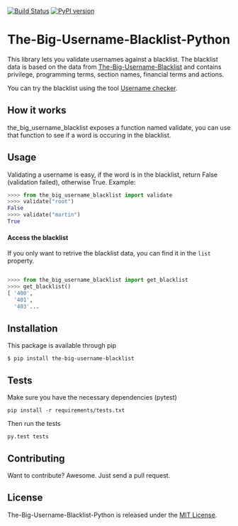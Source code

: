[![Build Status](https://travis-ci.org/marteinn/The-Big-Username-Blacklist-Python.svg?branch=master)](https://travis-ci.org/marteinn/the-big-username-blacklist-python)
[![PyPI version](https://badge.fury.io/py/the-big-username-blacklist.svg)](https://badge.fury.io/py/the-big-username-blacklist)

# The-Big-Username-Blacklist-Python

This library lets you validate usernames against a blacklist. The blacklist data is based on the data from [The-Big-Username-Blacklist](https://github.com/marteinn/The-Big-Username-Blacklist) and contains privilege, programming terms, section names, financial terms and actions.

You can try the blacklist using the tool [Username checker](http://marteinn.github.io/The-Big-Username-Blacklist-JS/).


## How it works

the_big_username_blacklist exposes a function named validate, you can use that function to see if a word is occuring in the blacklist.

## Usage

Validating a username is easy, if the word is in the blacklist, return False (validation failed), otherwise True. Example:

```python
>>>> from the_big_username_blacklist import validate
>>>> validate("root")
False
>>>> validate("martin")
True

```


#### Access the blacklist

If you only want to retrive the blacklist data, you can find it in the `list` property.

```python

>>>> from the_big_username_blacklist import get_blacklist
>>>> get_blacklist()
[ '400',
  '401',
  '403'...
```

## Installation

This package is available through pip

    $ pip install the-big-username-blacklist


## Tests

Make sure you have the necessary dependencies (pytest)

    pip install -r requirements/tests.txt

Then run the tests

    py.test tests


## Contributing

Want to contribute? Awesome. Just send a pull request.


## License

The-Big-Username-Blacklist-Python is released under the [MIT License](http://www.opensource.org/licenses/MIT).
